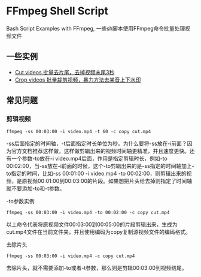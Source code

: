 # FFmpeg Shell Script
Bash Script Examples with FFmpeg, 一些sh脚本使用FFmpeg命令批量处理视频文件

## 一些实例

- [Cut videos 批量去片尾，去掉视频末尾3秒](cut.sh)
- [Crop videos 批量裁剪视频，暴力方法去某音上下水印](crop.sh)

## 常见问题

### 剪辑视频
```
ffmpeg -ss 00:03:00 -i video.mp4 -t 60 -c copy cut.mp4
```
-ss后面指定的时间轴，-t后面指定时长单位为秒。为什么要将-ss放在-i前面？因为官方文档推荐这样做，这样做剪辑出来的视频时间轴更精准，并且速度更快。还有一个参数-to放在-i video.mp4后面，作用是指定剪辑时长，例如-to 00:02:00，当-ss放在-i前面的时候，这个-to剪辑出来的是-ss指定的时间轴加上-to指定的时间，比如-ss 00:01:00 -i video.mp4 -to 00:02:00，则剪辑出来的视频，是原视频00:01:00到00:03:00的片段。如果想把片头给去掉则指定了时间轴就不要添加-to和-t参数。

-to参数实例
```
ffmpeg -ss 00:03:00 -i video.mp4 -to 00:02:00 -c copy cut.mp4
```
以上命令代表将原视频文件00:03:00到00:05:00的片段剪辑出来，生成为cut.mp4文件在当前文件夹，并且使用编码为copy复制源视频文件的编码格式。

去除片头
```
ffmpeg -ss 00:03:00 -i video.mp4 -c copy cut.mp4
```
去除片头，就不需要添加-to或者-t参数，那么则是剪辑00:03:00到视频结尾。
